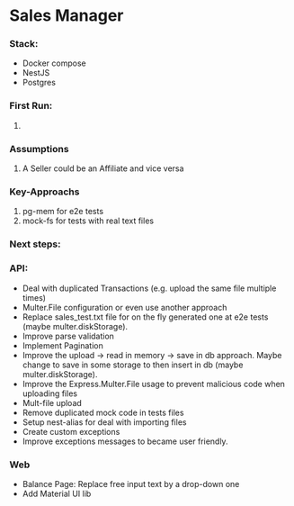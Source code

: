 # Sales Manager

### Stack:
- Docker compose
- NestJS
- Postgres


### First Run:
1. 

### Assumptions 
1. A Seller could be an Affiliate and vice versa

### Key-Approachs
1. pg-mem for e2e tests
2. mock-fs for tests with real text files 

### Next steps:
### API: 
- Deal with duplicated Transactions (e.g. upload the same file multiple times)
- Multer.File configuration or even use another approach
- Replace sales_test.txt file for on the fly generated one at e2e tests (maybe multer.diskStorage).
- Improve parse validation
- Implement Pagination 
- Improve the upload -> read in memory -> save in db approach. Maybe change to save in some storage to then insert in db (maybe multer.diskStorage).
- Improve the Express.Multer.File usage to prevent malicious code when uploading files
- Mult-file upload
- Remove duplicated mock code in tests files
- Setup nest-alias for deal with importing files
- Create custom exceptions
- Improve exceptions messages to became user friendly.

### Web
- Balance Page: Replace free input text by a drop-down one
- Add Material UI lib